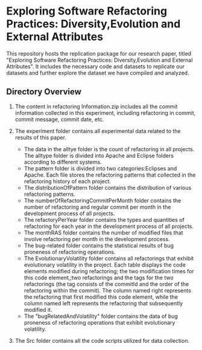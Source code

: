 Exploring Software Refactoring Practices: Diversity,Evolution and External Attributes
=================================
This repository hosts the replication package for our research paper, titled "Exploring Software Refactoring Practices: Diversity,Evolution and External Attributes". It includes the necessary code and datasets to replicate our datasets and further explore the dataset we have compiled and analyzed.

## Directory Overview
 1. The content in refactoring Information.zip includes all the commit information collected in this experiment, including refactoring in commit, commit message, commit date, etc.


 2. The experiment folder contains all experimental data related to the results of this paper.
      - The data in the alltye folder is the count of refactoring in all projects. The alltype folder is divided into Apache and Eclipse folders according to different systems.
      - The pattern folder is divided into two categories:Eclipses and Apache. Each file stores the refactoring patterns that collected in the refactoring history of each project.
      - The distributionOfPattern folder contains the distribution of various refactoring patterns.
      - The numberOfRefactoringCommitPerMonth folder contains the number of refactoring and regular commit per month in the development process of all projects.
      - The refactoryPerYear folder contains the types and quantities of refactoring for each year in the development process of all projects.
      - The monthRAS folder contains the number of modified files that involve refactoring per month in the development process.
      - The bug-related folder contains the statistical results of bug proneness of refactoring operations.
      - The EvolutionaryVolatility folder contains all refactorings that exhibit evolutionary volatility in the project. Each table displays the code elements modified during refactoring; the two modification times for this code element,;two refactorings and the tags for the two refactorings (the tag consists of the commitId and the order of the refactoring within the commit). The column named right represents the refactoring that first modified this code element, while the column named left represents the refactoring that subsequently modified it.
      - The "bugRelatedAndVolatility" folder contains the data of bug proneness of refactoring operations that exhibit evolutionary volatility.
3. The Src folder contains all the code scripts utilized for data collection.

